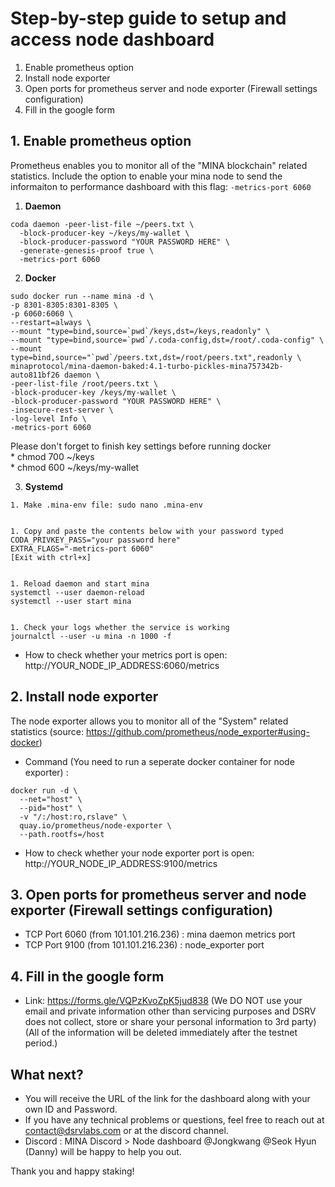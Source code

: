 # Step-by-step guide to setup and access node dashboard

1. Enable prometheus option
2. Install node exporter
3. Open ports for prometheus server and node exporter (Firewall settings configuration)
4. Fill in the google form

## 1. Enable prometheus option
Prometheus enables you to monitor all of the "MINA blockchain" related statistics.
Include the option to enable your mina node to send the informaiton to performance dashboard with this flag: `-metrics-port 6060`

  1. __Daemon__
```
coda daemon -peer-list-file ~/peers.txt \
  -block-producer-key ~/keys/my-wallet \
  -block-producer-password "YOUR PASSWORD HERE" \
  -generate-genesis-proof true \
  -metrics-port 6060
```

  2. __Docker__
```
sudo docker run --name mina -d \
-p 8301-8305:8301-8305 \
-p 6060:6060 \
--restart=always \
--mount "type=bind,source=`pwd`/keys,dst=/keys,readonly" \
--mount "type=bind,source=`pwd`/.coda-config,dst=/root/.coda-config" \
--mount type=bind,source="`pwd`/peers.txt,dst=/root/peers.txt",readonly \
minaprotocol/mina-daemon-baked:4.1-turbo-pickles-mina757342b-auto811bf26 daemon \
-peer-list-file /root/peers.txt \
-block-producer-key /keys/my-wallet \
-block-producer-password "YOUR PASSWORD HERE" \
-insecure-rest-server \
-log-level Info \
-metrics-port 6060
```

 Please don't forget to finish key settings before running docker  
    * chmod 700 ~/keys  
    * chmod 600 ~/keys/my-wallet  

  3. __Systemd__  
  
  
    1. Make .mina-env file: sudo nano .mina-env  
    
    
    1. Copy and paste the contents below with your password typed  
    CODA_PRIVKEY_PASS="your password here"
    EXTRA_FLAGS="-metrics-port 6060"  
    [Exit with ctrl+x]  
    
    
    1. Reload daemon and start mina  
    systemctl --user daemon-reload
    systemctl --user start mina  
    
    
    1. Check your logs whether the service is working  
    journalctl --user -u mina -n 1000 -f 
  

- How to check whether your metrics port is open: http://YOUR_NODE_IP_ADDRESS:6060/metrics

## 2. Install node exporter
The node exporter allows you to monitor all of the "System" related statistics (source: https://github.com/prometheus/node_exporter#using-docker)
- Command (You need to run a seperate docker container for node exporter) :
```
docker run -d \
  --net="host" \
  --pid="host" \
  -v "/:/host:ro,rslave" \
  quay.io/prometheus/node-exporter \
  --path.rootfs=/host
 ```
- How to check whether your node exporter port is open: http://YOUR_NODE_IP_ADDRESS:9100/metrics

## 3. Open ports for prometheus server and node exporter (Firewall settings configuration)
- TCP Port 6060 (from 101.101.216.236) : mina daemon metrics port
- TCP Port 9100 (from 101.101.216.236) : node_exporter port

## 4. Fill in the google form
- Link: https://forms.gle/VQPzKvoZpK5jud838
(We DO NOT use your email and private information other than servicing purposes and DSRV does not collect, store or share your personal information to 3rd party)
(All of the information will be deleted immediately after the testnet period.)

## What next?
- You will receive the URL of the link for the dashboard along with your own ID and Password.
- If you have any technical problems or questions, feel free to reach out  at contact@dsrvlabs.com or at the discord channel.
- Discord : MINA Discord > Node dashboard
@Jongkwang @Seok Hyun (Danny) will be happy to help you out.

Thank you and happy staking! 
